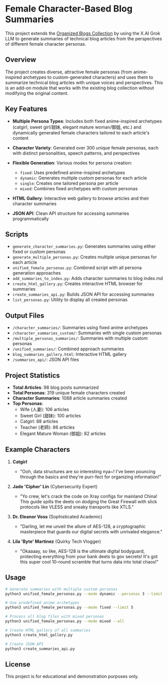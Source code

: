 # Female Character-Based Blog Summaries

This project extends the [Organized Blogs Collection](https://github.com/RavenStorm-bit/organized-blogs) by using the X.AI Grok LLM to generate summaries of technical blog articles from the perspectives of different female character personas.

## Overview

The project creates diverse, attractive female personas (from anime-inspired archetypes to custom-generated characters) and uses them to summarize technical blog articles with unique voices and perspectives. This is an add-on module that works with the existing blog collection without modifying the original content.

## Key Features

- **Multiple Persona Types**: Includes both fixed anime-inspired archetypes (catgirl, sweet girl/甜妹, elegant mature woman/御姐, etc.) and dynamically generated female characters tailored to each article's content
  
- **Character Variety**: Generated over 300 unique female personas, each with distinct personalities, speech patterns, and perspectives
  
- **Flexible Generation**: Various modes for persona creation:
  - `fixed`: Uses predefined anime-inspired archetypes
  - `dynamic`: Generates multiple custom personas for each article
  - `single`: Creates one tailored persona per article
  - `mixed`: Combines fixed archetypes with custom personas

- **HTML Gallery**: Interactive web gallery to browse articles and their character summaries

- **JSON API**: Clean API structure for accessing summaries programmatically

## Scripts

- `generate_character_summaries.py`: Generates summaries using either fixed or custom personas
- `generate_multiple_personas.py`: Creates multiple unique personas for each article
- `unified_female_personas.py`: Combined script with all persona generation approaches
- `add_summaries_to_index.py`: Adds character summaries to blog index.md
- `create_html_gallery.py`: Creates interactive HTML browser for summaries
- `create_summaries_api.py`: Builds JSON API for accessing summaries
- `list_personas.py`: Utility to display all created personas

## Output Files

- `/character_summaries/`: Summaries using fixed anime archetypes
- `/character_summaries_custom/`: Summaries with single custom personas
- `/multiple_personas_summaries/`: Summaries with multiple custom personas
- `/unified_summaries/`: Combined approach summaries
- `blog_summaries_gallery.html`: Interactive HTML gallery
- `/summaries_api/`: JSON API files

## Project Statistics

- **Total Articles**: 98 blog posts summarized
- **Total Personas**: 319 unique female characters created
- **Character Summaries**: 1088 article summaries created
- **Top Personas**:
  - Wife (人妻): 106 articles
  - Sweet Girl (甜妹): 100 articles
  - Catgirl: 88 articles
  - Teacher (老師): 86 articles
  - Elegant Mature Woman (御姐): 82 articles

## Example Characters

1. **Catgirl**
   - "Ooh, data structures are so interesting nya~! I've been pouncing through the basics and they're purr-fect for organizing information!"

2. **Jade 'Cipher' Lin** (Cybersecurity Expert)
   - "Yo crew, let's crack the code on Xray configs for mainland China! This guide spills the deets on dodging the Great Firewall with slick protocols like VLESS and sneaky transports like XTLS."

3. **Dr. Eleanor Voss** (Sophisticated Academic)
   - "Darling, let me unveil the allure of AES-128, a cryptographic masterpiece that guards our digital secrets with unrivaled elegance."

4. **Lila 'Byte' Martinez** (Quirky Tech Vlogger)
   - "Okaaaay, so like, AES-128 is the ultimate digital bodyguard, protecting everything from your bank deets to gov secrets! It's got this super cool 10-round scramble that turns data into total chaos!"

## Usage

```bash
# Generate summaries with multiple custom personas
python3 unified_female_personas.py --mode dynamic --personas 3 --limit 5

# Use predefined anime archetypes
python3 unified_female_personas.py --mode fixed --limit 5

# Process all blog files with mixed personas
python3 unified_female_personas.py --mode mixed --all

# Create HTML gallery of all summaries
python3 create_html_gallery.py

# Create JSON API
python3 create_summaries_api.py
```

## License

This project is for educational and demonstration purposes only.